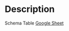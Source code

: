 # Description

Schema Table [Google Sheet](https://docs.google.com/spreadsheets/d/13OpAqh3iNbRIQ5NZyQP5ir18lGoPMF5-f3MKAQqeFcM/edit?usp=sharing)
